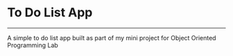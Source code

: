 # To Do List App
---
A simple to do list app built as part of my mini project for Object Oriented Programming Lab

